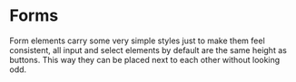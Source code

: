 # Forms

Form elements carry some very simple styles just to make them feel consistent, 
all input and select elements by default are the same height as buttons. 
This way they can be placed next to each other without looking odd.

<script async src="//jsfiddle.net/karmacss/sjvuh2dk/embed/html,result/"></script>